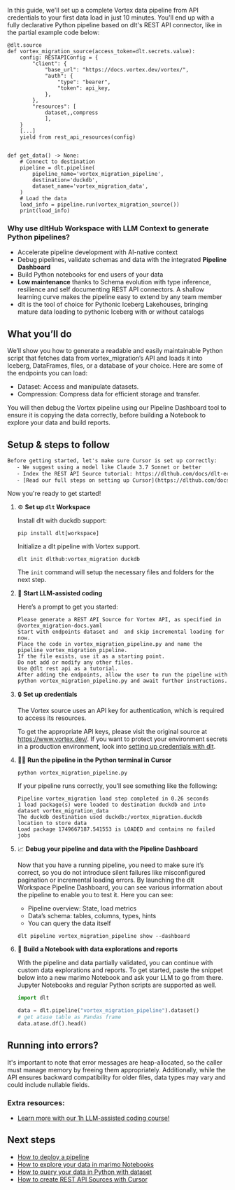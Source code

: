 In this guide, we'll set up a complete Vortex data pipeline from API credentials to your first data load in just 10 minutes. You'll end up with a fully declarative Python pipeline based on dlt's REST API connector, like in the partial example code below:

```python-outcome
@dlt.source
def vortex_migration_source(access_token=dlt.secrets.value):
    config: RESTAPIConfig = {
        "client": {
            "base_url": "https://docs.vortex.dev/vortex/",
            "auth": {
                "type": "bearer",
                "token": api_key,
            },
        },
        "resources": [
            dataset,,compress
            ],
    }
    [...]
    yield from rest_api_resources(config)


def get_data() -> None:
    # Connect to destination
    pipeline = dlt.pipeline(
        pipeline_name='vortex_migration_pipeline',
        destination='duckdb',
        dataset_name='vortex_migration_data', 
    )
    # Load the data
    load_info = pipeline.run(vortex_migration_source())
    print(load_info) 
```

### Why use dltHub Workspace with LLM Context to generate Python pipelines?

- Accelerate pipeline development with AI-native context
- Debug pipelines, validate schemas and data with the integrated **Pipeline Dashboard**
- Build Python notebooks for end users of your data
- **Low maintenance** thanks to Schema evolution with type inference, resilience and self documenting REST API connectors. A shallow learning curve makes the pipeline easy to extend by any team member
- dlt is the tool of choice for Pythonic Iceberg Lakehouses, bringing mature data loading to pythonic Iceberg with or without catalogs

## What you’ll do

We’ll show you how to generate a readable and easily maintainable Python script that fetches data from vortex_migration’s API and loads it into Iceberg, DataFrames, files, or a database of your choice. Here are some of the endpoints you can load:

- Dataset: Access and manipulate datasets.
- Compression: Compress data for efficient storage and transfer.

You will then debug the Vortex pipeline using our Pipeline Dashboard tool to ensure it is copying the data correctly, before building a Notebook to explore your data and build reports.

## Setup & steps to follow

```default
Before getting started, let's make sure Cursor is set up correctly:
   - We suggest using a model like Claude 3.7 Sonnet or better
   - Index the REST API Source tutorial: https://dlthub.com/docs/dlt-ecosystem/verified-sources/rest_api/ and add it to context as **@dlt rest api**
   - [Read our full steps on setting up Cursor](https://dlthub.com/docs/dlt-ecosystem/llm-tooling/cursor-restapi#23-configuring-cursor-with-documentation)
```

Now you're ready to get started!

1. ⚙️ **Set up `dlt` Workspace**
    
    Install dlt with duckdb support:
    ```shell
    pip install dlt[workspace]
    ```

    Initialize a dlt pipeline with Vortex support.
    ```shell
    dlt init dlthub:vortex_migration duckdb
    ```

    The `init` command will setup the necessary files and folders for the next step.
    
2. 🤠 **Start LLM-assisted coding**
    
    Here’s a prompt to get you started:
    
    ```prompt
    Please generate a REST API Source for Vortex API, as specified in @vortex_migration-docs.yaml 
    Start with endpoints dataset and  and skip incremental loading for now. 
    Place the code in vortex_migration_pipeline.py and name the pipeline vortex_migration_pipeline. 
    If the file exists, use it as a starting point. 
    Do not add or modify any other files. 
    Use @dlt rest api as a tutorial. 
    After adding the endpoints, allow the user to run the pipeline with python vortex_migration_pipeline.py and await further instructions.
    ```

    
3. 🔒 **Set up credentials** 
    
    The Vortex source uses an API key for authentication, which is required to access its resources.
    
    To get the appropriate API keys, please visit the original source at https://www.vortex.dev/.
    If you want to protect your environment secrets in a production environment, look into [setting up credentials with dlt](https://dlthub.com/docs/walkthroughs/add_credentials).
    
4. 🏃‍♀️ **Run the pipeline in the Python terminal in Cursor**
    
    ```shell
    python vortex_migration_pipeline.py
    ```
    
    If your pipeline runs correctly, you’ll see something like the following:
    
    ```shell
    Pipeline vortex_migration load step completed in 0.26 seconds
    1 load package(s) were loaded to destination duckdb and into dataset vortex_migration_data
    The duckdb destination used duckdb:/vortex_migration.duckdb location to store data
    Load package 1749667187.541553 is LOADED and contains no failed jobs
    ```
    
5. 📈 **Debug your pipeline and data with the Pipeline Dashboard**

    Now that you have a running pipeline, you need to make sure it’s correct, so you do not introduce silent failures like misconfigured pagination or incremental loading errors. By launching the dlt Workspace Pipeline Dashboard, you can see various information about the pipeline to enable you to test it. Here you can see:
    - Pipeline overview: State, load metrics
    - Data’s schema: tables, columns, types, hints
    - You can query the data itself
    
    ```shell
    dlt pipeline vortex_migration_pipeline show --dashboard
    ```
    
6. 🐍 **Build a Notebook with data explorations and reports**

    With the pipeline and data partially validated, you can continue with custom data explorations and reports. To get started, paste the snippet below into a new marimo Notebook and ask your LLM to go from there. Jupyter Notebooks and regular Python scripts are supported as well.

    
    ```python
    import dlt

   data = dlt.pipeline("vortex_migration_pipeline").dataset()
   # get atase table as Pandas frame
   data.atase.df().head()
    ```

## Running into errors?

It's important to note that error messages are heap-allocated, so the caller must manage memory by freeing them appropriately. Additionally, while the API ensures backward compatibility for older files, data types may vary and could include nullable fields.

### Extra resources:

- [Learn more with our 1h LLM-assisted coding course!](https://www.youtube.com/watch?v=GGid70rnJuM)

## Next steps

- [How to deploy a pipeline](https://dlthub.com/docs/walkthroughs/deploy-a-pipeline)
- [How to explore your data in marimo Notebooks](https://dlthub.com/docs/general-usage/dataset-access/marimo)
- [How to query your data in Python with dataset](https://dlthub.com/docs/general-usage/dataset-access/dataset)
- [How to create REST API Sources with Cursor](https://dlthub.com/docs/dlt-ecosystem/llm-tooling/cursor-restapi)